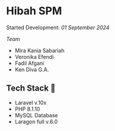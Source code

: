 # Hibah SPM

Started Development: _01 September 2024_

_Team_

-   Mira Kania Sabariah
-   Veronika Efendi
-   Fadil Afgani
-   Ken Diva G.A.

## Tech Stack 🍔

-   Laravel v.10x
-   PHP 8.1.10
-   MySQL Database
-   Laragon full v.6.0
